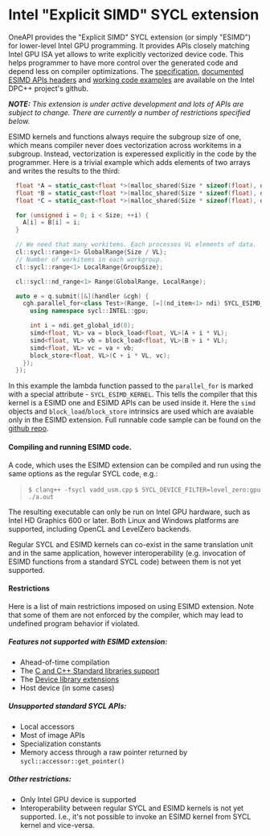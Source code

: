 # Intel "Explicit SIMD" SYCL extension

OneAPI provides the "Explicit SIMD" SYCL extension (or simply "ESIMD") for
lower-level Intel GPU programming. It provides APIs closely matching Intel GPU ISA
yet allows to write explicitly vectorized device code. This helps programmer to
have more control over the generated code and depend less on compiler
optimizations. The [specification](https://github.com/intel/llvm/blob/sycl/sycl/doc/extensions/ExplicitSIMD/dpcpp-explicit-simd.md),
[documented ESIMD APIs headers](https://github.com/intel/llvm/tree/sycl/sycl/include/CL/sycl/INTEL/esimd) and
[working code examples](https://github.com/intel/llvm-test-suite/tree/intel/SYCL/ESIMD) are available on the Intel DPC++ project's github.

**_NOTE:_** _This extension is under active development and lots of APIs are
subject to change. There are currently a number of restrictions specified
below._

ESIMD kernels and functions always require the subgroup size of one, which means
compiler never does vectorization across workitems in a subgroup. Instead,
vectorization is experessed explicitly in the code by the programmer. Here is a
trivial example which adds elements of two arrays and writes the results to the
third:

```cpp
  float *A = static_cast<float *>(malloc_shared(Size * sizeof(float), dev, ctxt));
  float *B = static_cast<float *>(malloc_shared(Size * sizeof(float), dev, ctxt));
  float *C = static_cast<float *>(malloc_shared(Size * sizeof(float), dev, ctxt));

  for (unsigned i = 0; i < Size; ++i) {
    A[i] = B[i] = i;
  }

  // We need that many workitems. Each processes VL elements of data.
  cl::sycl::range<1> GlobalRange{Size / VL};
  // Number of workitems in each workgroup.
  cl::sycl::range<1> LocalRange{GroupSize};

  cl::sycl::nd_range<1> Range(GlobalRange, LocalRange);

  auto e = q.submit([&](handler &cgh) {
    cgh.parallel_for<class Test>(Range, [=](nd_item<1> ndi) SYCL_ESIMD_KERNEL {
      using namespace sycl::INTEL::gpu;

      int i = ndi.get_global_id(0);
      simd<float, VL> va = block_load<float, VL>(A + i * VL);
      simd<float, VL> vb = block_load<float, VL>(B + i * VL);
      simd<float, VL> vc = va + vb;
      block_store<float, VL>(C + i * VL, vc);
    });
  });
```

In this example the lambda function passed to the `parallel_for` is marked with
a special attribute - `SYCL_ESIMD_KERNEL`. This tells the compiler that this
kernel is a ESIMD one and ESIMD APIs can be used inside it. Here the `simd`
objects and `block_load`/`block_store` intrinsics are used which are avaiable
only in the ESIMD extension.
Full runnable code sample can be found on the
[github repo](https://github.com/intel/llvm-test-suite/blob/intel/SYCL/ESIMD/vadd_usm.cpp).

#### Compiling and running ESIMD code.

A code, which uses the ESIMD extension can be compiled and run using the same
options as the regular SYCL code, e.g.:

> `$ clang++ -fsycl vadd_usm.cpp`
> `$ SYCL_DEVICE_FILTER=level_zero:gpu ./a.out`

The resulting executable can only be run on Intel GPU hardware, such as
Intel HD Graphics 600 or later. Both Linux and Windows platforms are supported,
including OpenCL and LevelZero backends.

Regular SYCL and ESIMD kernels can co-exist in the same translation unit and in
the same application, however interoperability (e.g. invocation of ESIMD
functions from a standard SYCL code) between them is not yet supported.

#### Restrictions

Here is a list of main restrictions imposed on using ESIMD extension. Note that
some of them are not enforced by the compiler, which may lead to undefined
program behavior if violated.

##### Features not supported with ESIMD extension:
- Ahead-of-time compilation
- The [C and C++ Standard libraries support](https://github.com/intel/llvm/blob/sycl/sycl/doc/extensions/C-CXX-StandardLibrary/C-CXX-StandardLibrary.rst)
- The [Device library extensions](https://github.com/intel/llvm/blob/sycl/sycl/doc/extensions/C-CXX-StandardLibrary/DeviceLibExtensions.rst)
- Host device (in some cases)

##### Unsupported standard SYCL APIs:
- Local accessors
- Most of image APIs
- Specialization constants
- Memory access through a raw pointer returned by `sycl::accessor::get_pointer()`

##### Other restrictions:
- Only Intel GPU device is supported
- Interoperability between regular SYCL and ESIMD kernels is not yet supported.
  I.e., it's not possible to invoke an ESIMD kernel from SYCL kernel and vice-versa.
